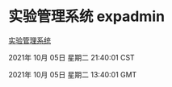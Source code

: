 # 实验管理系统 expadmin
[实验管理系统](http://59.174.27.76:56808/expadmin-782313d2-e1b1-4ea7-932e-3a55e6a1a4d0/)

2021年 10月 05日 星期二 21:40:01 CST

2021年 10月 05日 星期二 13:40:01 GMT
